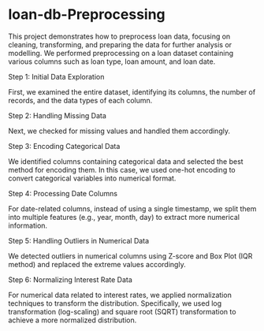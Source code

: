 # loan-db-Preprocessing
This project demonstrates how to preprocess loan data, focusing on cleaning, transforming, and preparing the data for further analysis or modelling.
We performed preprocessing on a loan dataset containing various columns such as loan type, loan amount, and loan date.



Step 1: Initial Data Exploration



First, we examined the entire dataset, identifying its columns, the number of records, and the data types of each column.



Step 2: Handling Missing Data



Next, we checked for missing values and handled them accordingly.



Step 3: Encoding Categorical Data



We identified columns containing categorical data and selected the best method for encoding them. In this case, we used one-hot encoding to convert categorical variables into numerical format.



Step 4: Processing Date Columns



For date-related columns, instead of using a single timestamp, we split them into multiple features (e.g., year, month, day) to extract more numerical information.



Step 5: Handling Outliers in Numerical Data



We detected outliers in numerical columns using Z-score and Box Plot (IQR method) and replaced the extreme values accordingly.



Step 6: Normalizing Interest Rate Data



For numerical data related to interest rates, we applied normalization techniques to transform the distribution. Specifically, we used log transformation (log-scaling) and square root (SQRT) transformation to achieve a more normalized distribution.


